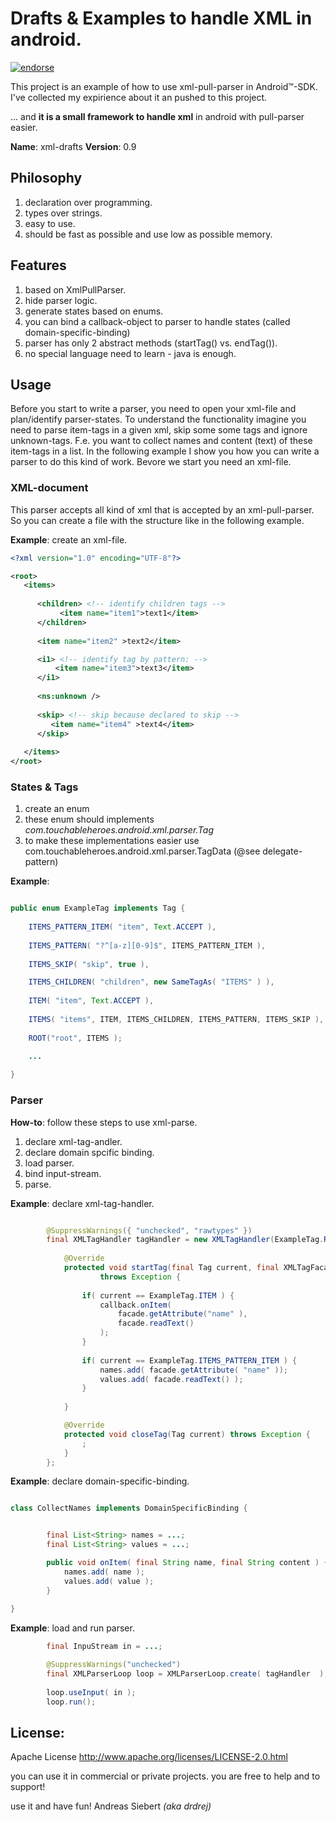 Drafts & Examples to handle XML in android.
===========================================

[![endorse](https://api.coderwall.com/drdrej/endorsecount.png)](https://coderwall.com/drdrej)


This project is an example of how to use xml-pull-parser in Android™-SDK.
I've collected my expirience about it an pushed to this project.

... and **it is a small framework to handle xml** in android with pull-parser easier.

**Name**: xml-drafts
**Version**: 0.9


## Philosophy 
1. declaration over programming. 
2. types over strings.
3. easy to use.
4. should be fast as possible and use low as possible memory.



## Features
1. based on XmlPullParser.
2. hide parser logic.
3. generate states based on enums.
4. you can bind a callback-object to parser to handle states (called domain-specific-binding)
5. parser has only 2 abstract methods (startTag() vs. endTag()).
6. no special language need to learn - java is enough.


## Usage

Before you start to write a parser, you need to open your xml-file and 
plan/identify parser-states. To understand the functionality imagine you need to parse
item-tags in a given xml, skip some some tags and ignore unknown-tags. F.e. you want 
to collect names and content (text) of these item-tags in a list. In the following 
example I show you how you can write a parser to do this kind of work. Bevore we start 
you need an xml-file. 


### XML-document

This parser accepts all kind of xml that is accepted by an xml-pull-parser.
So you can create a file with the structure like in the following example.

**Example**: create an xml-file.

```xml
<?xml version="1.0" encoding="UTF-8"?>

<root>
   <items>
      
	  <children> <!-- identify children tags -->
	       <item name="item1">text1</item>
	  </children>
	  
	  <item name="item2" >text2</item>

	  <i1> <!-- identify tag by pattern: -->
	      <item name="item3">text3</item>
	  </i1>
	  	  
      <ns:unknown />
	  
      <skip> <!-- skip because declared to skip -->
         <item name="item4" >text4</item>
      </skip>
            
   </items>
</root>

```


### States & Tags

1. create an enum
2. these enum should implements *com.touchableheroes.android.xml.parser.Tag*
3. to make these implementations easier use com.touchableheroes.android.xml.parser.TagData (@see delegate-pattern)

**Example**:

```java

public enum ExampleTag implements Tag {
	
	ITEMS_PATTERN_ITEM( "item", Text.ACCEPT ),
	
	ITEMS_PATTERN( "?^[a-z][0-9]$", ITEMS_PATTERN_ITEM ),
	
	ITEMS_SKIP( "skip", true ),

	ITEMS_CHILDREN( "children", new SameTagAs( "ITEMS" ) ),
	
	ITEM( "item", Text.ACCEPT ),
	
	ITEMS( "items", ITEM, ITEMS_CHILDREN, ITEMS_PATTERN, ITEMS_SKIP ),
	
	ROOT("root", ITEMS );

    ...
    
}

```





### Parser

**How-to**: follow these steps to use xml-parse.

1. declare xml-tag-andler.
2. declare domain spcific binding.
3. load parser.
4. bind input-stream.
5. parse. 


**Example**: declare xml-tag-handler.

```java

		@SuppressWarnings({ "unchecked", "rawtypes" })
		final XMLTagHandler tagHandler = new XMLTagHandler(ExampleTag.ROOT, callback) {
			
			@Override
			protected void startTag(final Tag current, final XMLTagFacade facade)
					throws Exception {
				
				if( current == ExampleTag.ITEM ) {
					callback.onItem( 
					    facade.getAttribute("name" ),
					    facade.readText()
					);
				}
				
				if( current == ExampleTag.ITEMS_PATTERN_ITEM ) {
					names.add( facade.getAttribute( "name" ));
					values.add( facade.readText() );
				}
					
			}

			@Override
			protected void closeTag(Tag current) throws Exception {
				;
			}
		};
```

**Example**: declare domain-specific-binding.

```java

class CollectNames implements DomainSpecificBinding {


		final List<String> names = ...;
		final List<String> values = ...;

		public void onItem( final String name, final String content ) {
			names.add( name );
			values.add( value );
		}
		
}


```


**Example**: load and run parser.

```java
        final InpuStream in = ...;

		@SuppressWarnings("unchecked")
		final XMLParserLoop loop = XMLParserLoop.create( tagHandler  );
		
		loop.useInput( in );
		loop.run();

```



## License: 
Apache License
http://www.apache.org/licenses/LICENSE-2.0.html

you can use it in commercial or private projects. 
you are free to help and to support!

use it and have fun!
   Andreas Siebert *(aka drdrej)*


